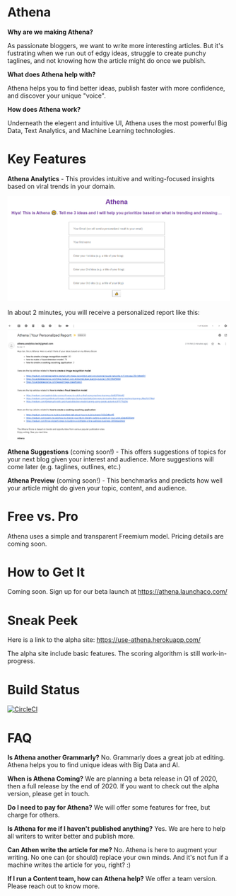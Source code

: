 # Athena
**Why are we making Athena?** 

As passionate bloggers, we want to write more interesting articles. But it's fustrating when we run out of edgy ideas, struggle to create punchy taglines, and not knowing how the article might do once we publish.

**What does Athena help with?** 

Athena helps you to find better ideas, publish faster with more confidence, and discover your unique "voice".

**How does Athena work?** 

Underneath the elegent and intuitive UI, Athena uses the most powerful Big Data, Text Analytics, and Machine Learning technologies.

# Key Features
**Athena Analytics** - This provides intuitive and writing-focused insights based on viral trends in your domain.

![Image description](/assets/landing-page.png)

In about 2 minutes, you will receive a personalized report like this:

![Image description](/assets/response.PNG)

**Athena Suggestions** (coming soon!) - This offers suggestions of topics for your next blog given your interest and audience. More suggestions will come later (e.g. taglines, outlines, etc.)

**Athena Preview** (coming soon!) - This benchmarks and predicts how well your article might do given your topic, content, and audience.


# Free vs. Pro
Athena uses a simple and transparent Freemium model. Pricing details are coming soon.

# How to Get It
Coming soon. Sign up for our beta launch at https://athena.launchaco.com/

# Sneak Peek
Here is a link to the alpha site: https://use-athena.herokuapp.com/

The alpha site include basic features. The scoring algorithm is still work-in-progress.

# Build Status
[![CircleCI](https://circleci.com/gh/ianxxiao/use-athena/tree/master.svg?style=svg)](https://circleci.com/gh/ianxxiao/use-athena/tree/master)

# FAQ

**Is Athena another Grammarly?** No. Grammarly does a great job at editing. Athena helps you to find unique ideas with Big Data and AI.

**When is Athena Coming?** We are planning a beta release in Q1 of 2020, then a full release by the end of 2020. If you want to check out the alpha version, please get in touch.

**Do I need to pay for Athena?** We will offer some features for free, but charge for others.

**Is Athena for me if I haven't published anything?** Yes. We are here to help all writers to writer better and publish more.

**Can Athen write the article for me?** No. Athena is here to augment your writing. No one can (or should) replace your own minds. And it's not fun if a machine writes the article for you, right? :)

**If I run a Content team, how can Athena help?** We offer a team version. Please reach out to know more.
